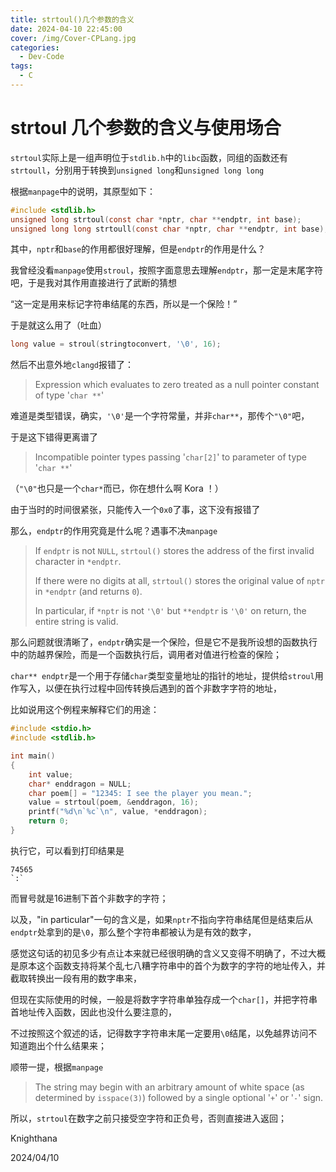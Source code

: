 ```yaml
---
title: strtoul()几个参数的含义
date: 2024-04-10 22:45:00
cover: /img/Cover-CPLang.jpg
categories:
  - Dev-Code
tags:
  - C
---
```


# strtoul 几个参数的含义与使用场合

`strtoul`实际上是一组声明位于`stdlib.h`中的`libc`函数，同组的函数还有`strtoull`，分别用于转换到`unsigned long`和`unsigned long long`

根据`manpage`中的说明，其原型如下：

```C
#include <stdlib.h>
unsigned long strtoul(const char *nptr, char **endptr, int base);
unsigned long long strtoull(const char *nptr, char **endptr, int base);
```

其中，`nptr`和`base`的作用都很好理解，但是`endptr`的作用是什么？

我曾经没看`manpage`使用`stroul`，按照字面意思去理解`endptr`，那一定是末尾字符吧，于是我对其作用直接进行了武断的猜想

“这一定是用来标记字符串结尾的东西，所以是一个保险！”

于是就这么用了（吐血）

```C
long value = stroul(stringtoconvert, '\0', 16);
```

然后不出意外地`clangd`报错了：

> Expression which evaluates to zero treated as a null pointer constant of type '`char **`'

难道是类型错误，确实，`'\0'`是一个字符常量，并非`char**`，那传个`"\0"`吧，

于是这下错得更离谱了

> Incompatible pointer types passing '`char[2]`' to parameter of type '`char **`'

（`"\0"`也只是一个`char*`而已，你在想什么啊 Kora ！）

由于当时的时间很紧张，只能传入一个`0x0`了事，这下没有报错了

那么，`endptr`的作用究竟是什么呢？遇事不决`manpage`

> If  `endptr`  is  not `NULL`, `strtoul()` stores the address of the first invalid character in `*endptr`.
>
> If there were no digits at all, `strtoul()` stores the original value of `nptr` in `*endptr` (and returns `0`).
>
> In particular, if `*nptr` is not `'\0'` but `**endptr` is `'\0'` on return, the entire string is valid.

那么问题就很清晰了，`endptr`确实是一个保险，但是它不是我所设想的函数执行中的防越界保险，而是一个函数执行后，调用者对值进行检查的保险；

`char** endptr`是一个用于存储`char`类型变量地址的指针的地址，提供给`stroul`用作写入，以便在执行过程中回传转换后遇到的首个非数字字符的地址，

比如说用这个例程来解释它们的用途：

```C
#include <stdio.h>
#include <stdlib.h>

int main()
{
    int value;
    char* enddragon = NULL;
    char poem[] = "12345: I see the player you mean.";
    value = strtoul(poem, &enddragon, 16);
    printf("%d\n`%c`\n", value, *enddragon);
    return 0;
}

```

执行它，可以看到打印结果是

```
74565
`:`
```

而冒号就是16进制下首个非数字的字符；

以及，"in particular"一句的含义是，如果`nptr`不指向字符串结尾但是结束后从`endptr`处拿到的是`\0`，那么整个字符串都被认为是有效的数字，

感觉这句话的初见多少有点让本来就已经很明确的含义又变得不明确了，不过大概是原本这个函数支持将某个乱七八糟字符串中的首个为数字的字符的地址传入，并截取转换出一段有用的数字串来，

但现在实际使用的时候，一般是将数字字符串单独存成一个`char[]`，并把字符串首地址传入函数，因此也没什么要注意的，

不过按照这个叙述的话，记得数字字符串末尾一定要用`\0`结尾，以免越界访问不知道跑出个什么结果来；

顺带一提，根据`manpage`

> The  string  may begin with an arbitrary amount of white space (as determined by `isspace(3)`) followed by a single optional '`+`' or '`-`' sign.

所以，`strtoul`在数字之前只接受空字符和正负号，否则直接进入返回；

Knighthana

2024/04/10
